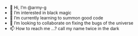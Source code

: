 - 👋 Hi, I’m @army-g
- 👀 I’m interested in black magic
- 🌱 I’m currently learning to summon good code
- 💞️ I’m looking to collaborate on fixing the bugs of the universe
- 📫 How to reach me ...? call my name twice in the dark

<!---
army-g/army-g is a ✨ special ✨ repository because its `README.md` (this file) appears on your GitHub profile.
You can click the Preview link to take a look at your changes.
--->
